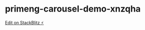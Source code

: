 # primeng-carousel-demo-xnzqha

[Edit on StackBlitz ⚡️](https://stackblitz.com/edit/primeng-carousel-demo-xnzqha)